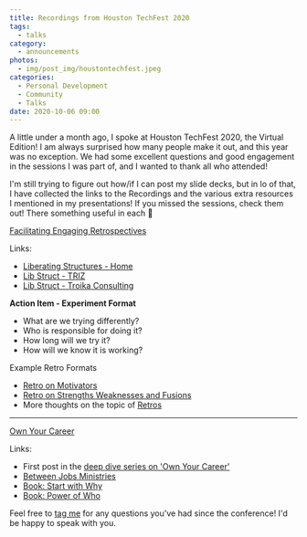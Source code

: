 ```yaml
---
title: Recordings from Houston TechFest 2020
tags:
  - talks
category:
  - announcements
photos:
  - img/post_img/houstontechfest.jpeg
categories:
  - Personal Development
  - Community
  - Talks
date: 2020-10-06 09:00
---
```


A little under a month ago, I spoke at Houston TechFest 2020, the Virtual Edition! I am always surprised how many people make it out, and this year was no exception. We had some excellent questions and good engagement in the sessions I was part of, and I wanted to thank all who attended!

I'm still trying to figure out how/if I can post my slide decks, but in lo of that, I have collected the links to the Recordings and the various extra resources I mentioned in my presentations! If you missed the sessions, check them out! There something useful in each 🙂

[Facilitating Engaging Retrospectives](https://www.youtube.com/watch?v=DjzP7HOhiZA)

Links:

- [Liberating Structures - Home](http://www.liberatingstructures.com/)
- [Lib Struct - TRIZ](http://www.liberatingstructures.com/6-making-space-with-triz/)
- [Lib Struct - Troika Consulting](http://www.liberatingstructures.com/8-troika-consulting/)

**Action Item - Experiment Format**

- What are we trying differently?
- Who is responsible for doing it?
- How long will we try it?
- How will we know it is working?

Example Retro Formats

- [Retro on Motivators](/blog/encouraging-ownership-in-your-retro/)
- [Retro on Strengths Weaknesses and Fusions](/blog/strengths-weaknesses-fusions/)
- More thoughts on the topic of [Retros](/tags/retrospective/)

---

[Own Your Career](https://i.ytimg.com/vi/zOLeDJjSFlM/hqdefault.jpg?sqp=-oaymwEZCNACELwBSFXyq4qpAwsIARUAAIhCGAFwAQ==&rs=AOn4CLCQ8e5sQniU5Q-i9MI92i2KGgoBEA)

Links:

- First post in the [deep dive series on 'Own Your Career'](/blog/career-rock-wall/)
- [Between Jobs Ministries](https://www.nwbc.org/bjm)
- [Book: Start with Why](https://www.amazon.com/Start-Why-Leaders-Inspire-Everyone/dp/1591846447)
- [Book: Power of Who](https://www.amazon.com/Power-Who-Already-Know-Everyone/dp/1599951533/ref=sr_1_1?dchild=1&keywords=power+of+who&qid=1600372477&s=books&sr=1-1)

Feel free to [tag me](mailto:daniel@scheufler.tech) for any questions you've had since the conference! I'd be happy to speak with you.
